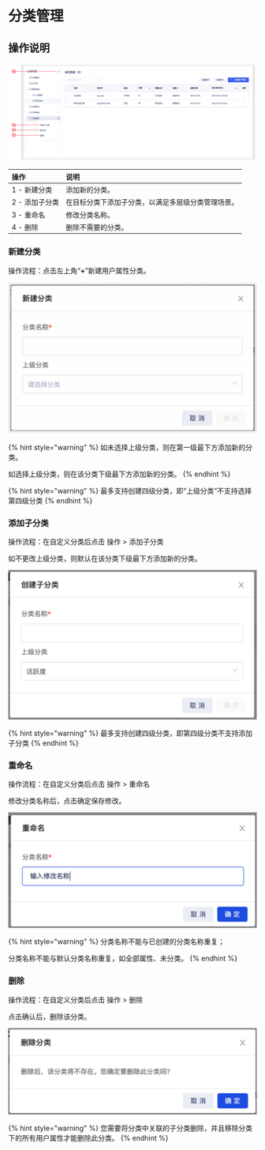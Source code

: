 # 分类管理

## 操作说明

![](../../../../../.gitbook/assets/image%20%28504%29.png)

| 操作 | 说明 |
| :--- | :--- |
| 1 - 新建分类 | 添加新的分类。 |
| 2 - 添加子分类 | 在目标分类下添加子分类，以满足多层级分类管理场景。 |
| 3 - 重命名 | 修改分类名称。 |
| 4 - 删除 | 删除不需要的分类。 |

### 新建分类

操作流程：点击左上角“**+**”新建用户属性分类。

![](../../../../../.gitbook/assets/image%20%28406%29.png)

{% hint style="warning" %}
如未选择上级分类，则在第一级最下方添加新的分类。

如选择上级分类，则在该分类下级最下方添加新的分类。
{% endhint %}

{% hint style="warning" %}
最多支持创建四级分类，即“上级分类”不支持选择第四级分类
{% endhint %}

### 添加子分类

操作流程：在自定义分类后点击 操作 &gt; 添加子分类

如不更改上级分类，则默认在该分类下级最下方添加新的分类。

![](../../../../../.gitbook/assets/image%20%28401%29.png)

{% hint style="warning" %}
最多支持创建四级分类，即第四级分类不支持添加子分类
{% endhint %}

### 重命名

操作流程：在自定义分类后点击 操作 &gt; 重命名

修改分类名称后，点击确定保存修改。

![](../../../../../.gitbook/assets/image%20%28402%29.png)

{% hint style="warning" %}
分类名称不能与已创建的分类名称重复；

分类名称不能与默认分类名称重复，如全部属性、未分类。
{% endhint %}

### 删除

操作流程：在自定义分类后点击 操作 &gt; 删除

点击确认后，删除该分类。

![](../../../../../.gitbook/assets/image%20%28403%29.png)

{% hint style="warning" %}
您需要将分类中关联的子分类删除，并且移除分类下的所有用户属性才能删除此分类。
{% endhint %}

